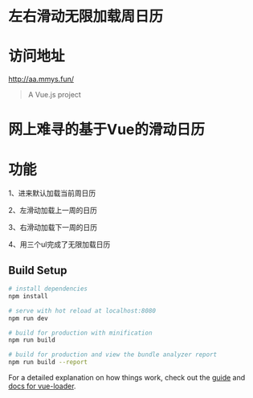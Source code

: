 # 左右滑动无限加载周日历

# 访问地址
http://aa.mmys.fun/

> A Vue.js project
# 网上难寻的基于Vue的滑动日历

# 功能
1、进来默认加载当前周日历

2、左滑动加载上一周的日历

3、右滑动加载下一周的日历

4、用三个ul完成了无限加载日历


## Build Setup

``` bash
# install dependencies
npm install

# serve with hot reload at localhost:8080
npm run dev

# build for production with minification
npm run build

# build for production and view the bundle analyzer report
npm run build --report
```

For a detailed explanation on how things work, check out the [guide](http://vuejs-templates.github.io/webpack/) and [docs for vue-loader](http://vuejs.github.io/vue-loader).
